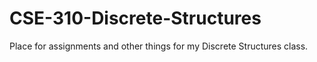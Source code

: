 # CSE-310-Discrete-Structures
Place for assignments and other things for my Discrete Structures class. 
